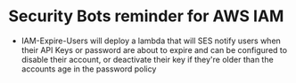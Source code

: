 # Security Bots reminder for AWS IAM

 * IAM-Expire-Users will deploy a lambda that will SES notify users when their API Keys or password are about to expire and can be configured to disable their account, or deactivate their key if they're older than the accounts age in the password policy

